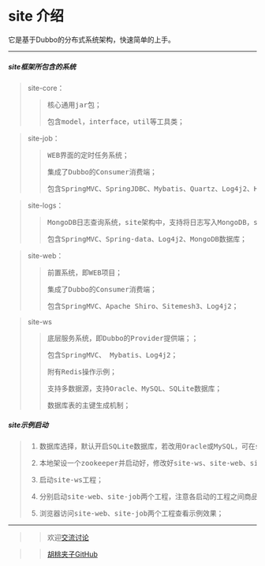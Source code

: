 # site 介绍 #
它是基于Dubbo的分布式系统架构，快速简单的上手。
****

> 
##### site框架所包含的系统

> site-core：
>> <pre>核心通用jar包；</pre>
>> <pre>包含model，interface，util等工具类；</pre>

> site-job：
>> <pre>WEB界面的定时任务系统；</pre>
>> <pre>集成了Dubbo的Consumer消费端；</pre>
>> <pre>包含SpringMVC、SpringJDBC、Mybatis、Quartz、Log4j2、H2内存数据库；</pre>

> site-logs：
>> <pre>MongoDB日志查询系统，site架构中，支持将日志写入MongoDB，site-logs则是查询分析MongoDB当中日志；</pre>
>> <pre>包含SpringMVC、Spring-data、Log4j2、MongoDB数据库；</pre>

> site-web：
>> <pre>前置系统，即WEB项目；</pre>
>> <pre>集成了Dubbo的Consumer消费端；</pre>
>> <pre>包含SpringMVC、Apache Shiro、Sitemesh3、Log4j2；</pre>

> site-ws
>> <pre>底层服务系统，即Dubbo的Provider提供端；；</pre>
>> <pre>包含SpringMVC、 Mybatis、Log4j2；</pre>
>> <pre>附有Redis操作示例；</pre>
>> <pre>支持多数据源，支持Oracle、MySQL、SQLite数据库；</pre>
>> <pre>数据库表的主键生成机制；</pre>

> 
##### site示例启动

>1. <pre>数据库选择，默认开启SQLite数据库，若改用Oracle或MySQL，可在site-ws工程的<font color="blue">datasource.properties</font>数据源配置文件当中设置；</pre>
>2. <pre>本地架设一个zookeeper并启动好，修改好site-ws、site-web、site-job工程当中的<font color="blue">dubbo.properties</font>配置文件，将里面的zookeeper地址改为本地框架的ip与商品；</pre>
>3. <pre>启动site-ws工程；</pre>
>4. <pre>分别启动site-web、site-job两个工程，注意各启动的工程之间商品不要冲突；</pre>
>5. <pre>浏览器访问site-web、site-job两个工程查看示例效果；</pre>

****
>> 欢迎[交流讨论](https://github.com/wangxinforme/site/issues)

>> [胡桃夹子GitHub](https://github.com/wangxinforme "Vincent Git@OSC主页")

